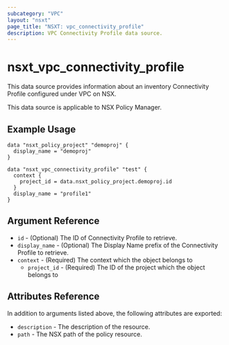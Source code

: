 ```yaml
---
subcategory: "VPC"
layout: "nsxt"
page_title: "NSXT: vpc_connectivity_profile"
description: VPC Connectivity Profile data source.
---
```


# nsxt_vpc_connectivity_profile

This data source provides information about an inventory Connectivity Profile configured under VPC on NSX.

This data source is applicable to NSX Policy Manager.

## Example Usage

```hcl
data "nsxt_policy_project" "demoproj" {
  display_name = "demoproj"
}

data "nsxt_vpc_connectivity_profile" "test" {
  context {
    project_id = data.nsxt_policy_project.demoproj.id
  }
  display_name = "profile1"
}
```

## Argument Reference

* `id` - (Optional) The ID of Connectivity Profile to retrieve.
* `display_name` - (Optional) The Display Name prefix of the Connectivity Profile to retrieve.
* `context` - (Required) The context which the object belongs to
    * `project_id` - (Required) The ID of the project which the object belongs to

## Attributes Reference

In addition to arguments listed above, the following attributes are exported:

* `description` - The description of the resource.
* `path` - The NSX path of the policy resource.
